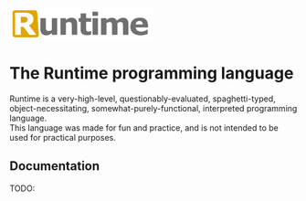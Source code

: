 <picture>
  <img alt="The Runtime programming language"
       src="Runtime logo.svg"
       width="50%">
</picture>
<br>

# The Runtime programming language  
Runtime is a very-high-level, questionably-evaluated, spaghetti-typed, object-necessitating, somewhat-purely-functional, interpreted programming language.  
This language was made for fun and practice, and is not intended to be used for practical purposes.
## Documentation
TODO:
